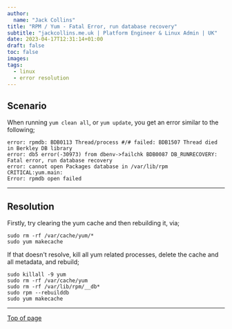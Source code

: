 ```yaml
---
author:
  name: "Jack Collins"
title: "RPM / Yum - Fatal Error, run database recovery"
subtitle: "jackcollins.me.uk | Platform Engineer & Linux Admin | UK"
date: 2023-04-17T12:31:14+01:00
draft: false
toc: false
images:
tags:
  - linux
  - error resolution
---
```


## Scenario

When running ```yum clean all```, or ```yum update```, you get an error similar to the following;

```
error: rpmdb: BDB0113 Thread/process #/# failed: BDB1507 Thread died in Berkley DB library
error: db5 error(-30973) from dbenv->failchk BDB0087 DB_RUNRECOVERY: Fatal error, run database recovery
error: cannot open Packages database in /var/lib/rpm
CRITICAL:yum.main:
Error: rpmdb open failed
```
---

## Resolution

Firstly, try clearing the yum cache and then rebuilding it, via;

```
sudo rm -rf /var/cache/yum/*
sudo yum makecache
```

If that doesn't resolve, kill all yum related processes, delete the cache and all metadata, and rebuild;
```
sudo killall -9 yum
sudo rm -rf /var/cache/yum
sudo rm -rf /var/lib/rpm/__db*
sudo rpm --rebuilddb
sudo yum makecache
```

---

[Top of page](#top)